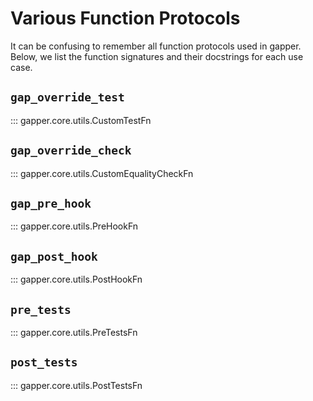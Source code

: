 # Various Function Protocols

It can be confusing to remember all function protocols used in gapper. Below, we list the function signatures and their docstrings for each use case.

## `gap_override_test`

::: gapper.core.utils.CustomTestFn


## `gap_override_check`
::: gapper.core.utils.CustomEqualityCheckFn

## `gap_pre_hook`
::: gapper.core.utils.PreHookFn

## `gap_post_hook`
::: gapper.core.utils.PostHookFn

## `pre_tests`
::: gapper.core.utils.PreTestsFn

## `post_tests`
::: gapper.core.utils.PostTestsFn
